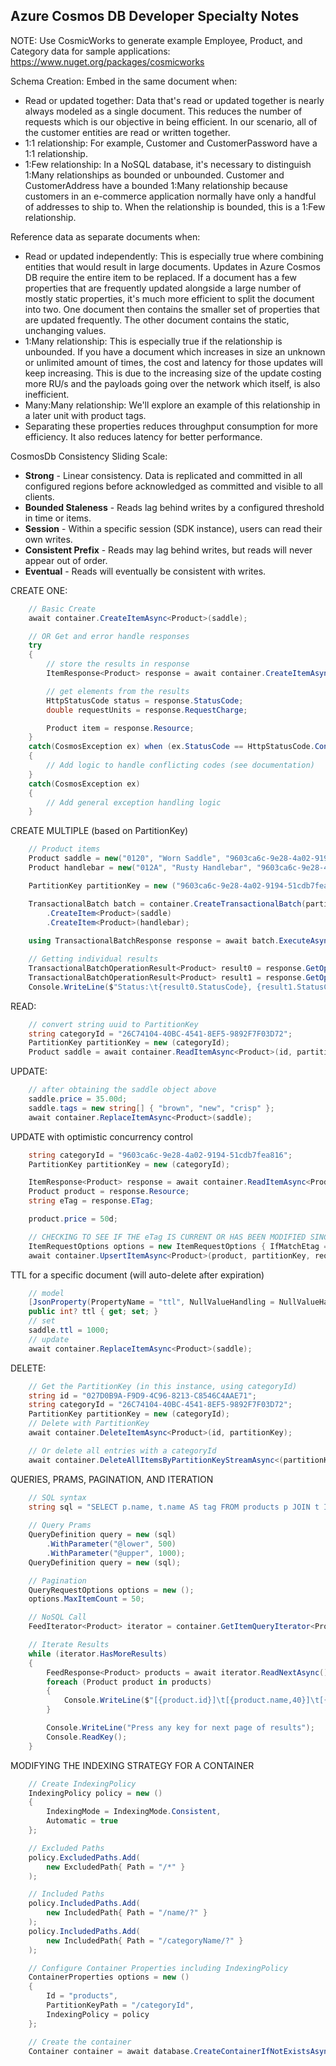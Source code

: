 ## Azure Cosmos DB Developer Specialty Notes

NOTE: Use CosmicWorks to generate example Employee, Product, and Category data for sample applications: https://www.nuget.org/packages/cosmicworks 

Schema Creation:
Embed in the same document when:
- Read or updated together: Data that's read or updated together is nearly always modeled as a single document. This reduces the number of requests which is our objective in being efficient. In our scenario, all of the customer entities are read or written together.
- 1:1 relationship: For example, Customer and CustomerPassword have a 1:1 relationship.
- 1:Few relationship: In a NoSQL database, it's necessary to distinguish 1:Many relationships as bounded or unbounded. Customer and CustomerAddress have a bounded 1:Many relationship because customers in an e-commerce application normally have only a handful of addresses to ship to. When the relationship is bounded, this is a 1:Few relationship.

Reference data as separate documents when:

- Read or updated independently: This is especially true where combining entities that would result in large documents. Updates in Azure Cosmos DB require the entire item to be replaced. If a document has a few properties that are frequently updated alongside a large number of mostly static properties, it's much more efficient to split the document into two. One document then contains the smaller set of properties that are updated frequently. The other document contains the static, unchanging values.
- 1:Many relationship: This is especially true if the relationship is unbounded. If you have a document which increases in size an unknown or unlimited amount of times, the cost and latency for those updates will keep increasing. This is due to the increasing size of the update costing more RU/s and the payloads going over the network which itself, is also inefficient.
- Many:Many relationship: We'll explore an example of this relationship in a later unit with product tags.
- Separating these properties reduces throughput consumption for more efficiency. It also reduces latency for better performance.

CosmosDb Consistency Sliding Scale:
- **Strong** - Linear consistency. Data is replicated and committed in all configured regions before acknowledged as committed and visible to all clients.
- **Bounded Staleness** - Reads lag behind writes by a configured threshold in time or items.
- **Session** - Within a specific session (SDK instance), users can read their own writes.
- **Consistent Prefix** - Reads may lag behind writes, but reads will never appear out of order.
- **Eventual** - Reads will eventually be consistent with writes.


CREATE ONE: 
``` C#
    // Basic Create
    await container.CreateItemAsync<Product>(saddle);

    // OR Get and error handle responses
    try
    {
        // store the results in response
        ItemResponse<Product> response = await container.CreateItemAsync<Product>(saddle);

        // get elements from the results
        HttpStatusCode status = response.StatusCode;
        double requestUnits = response.RequestCharge;

        Product item = response.Resource;
    }
    catch(CosmosException ex) when (ex.StatusCode == HttpStatusCode.Conflict)
    {
        // Add logic to handle conflicting codes (see documentation)
    }
    catch(CosmosException ex) 
    {
        // Add general exception handling logic
    }
``` 

CREATE MULTIPLE (based on PartitionKey)
``` C#
    // Product items
    Product saddle = new("0120", "Worn Saddle", "9603ca6c-9e28-4a02-9194-51cdb7fea816");
    Product handlebar = new("012A", "Rusty Handlebar", "9603ca6c-9e28-4a02-9194-51cdb7fea816");

    PartitionKey partitionKey = new ("9603ca6c-9e28-4a02-9194-51cdb7fea816");

    TransactionalBatch batch = container.CreateTransactionalBatch(partitionKey)
        .CreateItem<Product>(saddle)
        .CreateItem<Product>(handlebar);
    
    using TransactionalBatchResponse response = await batch.ExecuteAsync();

    // Getting individual results
    TransactionalBatchOperationResult<Product> result0 = response.GetOperationResultAtIndex<Product>(0);
    TransactionalBatchOperationResult<Product> result1 = response.GetOperationResultAtIndex<Product>(1);
    Console.WriteLine($"Status:\t{result0.StatusCode}, {result1.StatusCode}");
```

READ:
``` C#
    // convert string uuid to PartitionKey
    string categoryId = "26C74104-40BC-4541-8EF5-9892F7F03D72";
    PartitionKey partitionKey = new (categoryId);
    Product saddle = await container.ReadItemAsync<Product>(id, partitionKey);
```

UPDATE:
``` C#
    // after obtaining the saddle object above
    saddle.price = 35.00d;
    saddle.tags = new string[] { "brown", "new", "crisp" };
    await container.ReplaceItemAsync<Product>(saddle);
```

UPDATE with optimistic concurrency control
``` C#
    string categoryId = "9603ca6c-9e28-4a02-9194-51cdb7fea816";
    PartitionKey partitionKey = new (categoryId);

    ItemResponse<Product> response = await container.ReadItemAsync<Product>("01AC0", partitionKey);
    Product product = response.Resource;
    string eTag = response.ETag;

    product.price = 50d;

    // CHECKING TO SEE IF THE eTag IS CURRENT OR HAS BEEN MODIFIED SINCE PRODUCT READ
    ItemRequestOptions options = new ItemRequestOptions { IfMatchEtag = eTag };
    await container.UpsertItemAsync<Product>(product, partitionKey, requestOptions: options);
```

TTL for a specific document (will auto-delete after expiration)
``` C#
    // model
    [JsonProperty(PropertyName = "ttl", NullValueHandling = NullValueHandling.Ignore)]
    public int? ttl { get; set; }
    // set
    saddle.ttl = 1000;
    // update
    await container.ReplaceItemAsync<Product>(saddle);
```

DELETE:
``` C#
    // Get the PartitionKey (in this instance, using categoryId)
    string id = "027D0B9A-F9D9-4C96-8213-C8546C4AAE71";
    string categoryId = "26C74104-40BC-4541-8EF5-9892F7F03D72";
    PartitionKey partitionKey = new (categoryId);
    // Delete with PartitionKey
    await container.DeleteItemAsync<Product>(id, partitionKey);

    // Or delete all entries with a categoryId
    await container.DeleteAllItemsByPartitionKeyStreamAsync<(partitionKey);
```

QUERIES, PRAMS, PAGINATION, AND ITERATION
``` C#
    // SQL syntax
    string sql = "SELECT p.name, t.name AS tag FROM products p JOIN t IN p.tags WHERE p.price >= @lower AND p.price <= @upper"
    
    // Query Prams
    QueryDefinition query = new (sql)
        .WithParameter("@lower", 500)
        .WithParameter("@upper", 1000);
    QueryDefinition query = new (sql);

    // Pagination
    QueryRequestOptions options = new ();
    options.MaxItemCount = 50;

    // NoSQL Call
    FeedIterator<Product> iterator = container.GetItemQueryIterator<Product>(query, requestOptions: options);

    // Iterate Results
    while (iterator.HasMoreResults)
    {
        FeedResponse<Product> products = await iterator.ReadNextAsync();
        foreach (Product product in products)
        {
            Console.WriteLine($"[{product.id}]\t[{product.name,40}]\t[{product.price,10}]");
        }

        Console.WriteLine("Press any key for next page of results");
        Console.ReadKey();        
    }

```

MODIFYING THE INDEXING STRATEGY FOR A CONTAINER
``` C#
    // Create IndexingPolicy
    IndexingPolicy policy = new ()
    {
        IndexingMode = IndexingMode.Consistent,
        Automatic = true
    };

    // Excluded Paths
    policy.ExcludedPaths.Add(
        new ExcludedPath{ Path = "/*" }
    );

    // Included Paths
    policy.IncludedPaths.Add(
        new IncludedPath{ Path = "/name/?" }
    );
    policy.IncludedPaths.Add(
        new IncludedPath{ Path = "/categoryName/?" }
    );

    // Configure Container Properties including IndexingPolicy
    ContainerProperties options = new ()
    {
        Id = "products",
        PartitionKeyPath = "/categoryId",
        IndexingPolicy = policy
    };

    // Create the container
    Container container = await database.CreateContainerIfNotExistsAsync(options, throughput: 400);
```